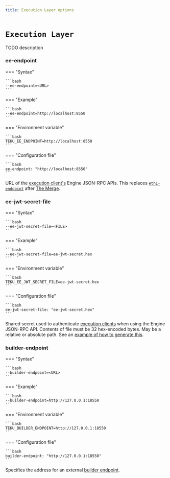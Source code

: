 ```yaml
---
title: Execution Layer options
---
```


# `Execution Layer`

TODO description

### ee-endpoint

=== "Syntax"

    ```bash
    --ee-endpoint=<URL>
    ```

=== "Example"

    ```bash
    --ee-endpoint=http://localhost:8550
    ```

=== "Environment variable"

    ```bash
    TEKU_EE_ENDPOINT=http://localhost:8550
    ```

=== "Configuration file"

    ```bash
    ee-endpoint: "http://localhost:8550"
    ```

URL of the [execution client's](../../Concepts/Merge.md#execution-clients) Engine JSON-RPC APIs.
This replaces [`eth1-endpoint`](#eth1-endpoint-eth1-endpoints) after [The Merge](../../Concepts/Merge.md).

### ee-jwt-secret-file

=== "Syntax"

    ```bash
    --ee-jwt-secret-file=<FILE>
    ```

=== "Example"

    ```bash
    --ee-jwt-secret-file=ee-jwt-secret.hex
    ```

=== "Environment variable"

    ```bash
    TEKU_EE_JWT_SECRET_FILE=ee-jwt-secret.hex
    ```

=== "Configuration file"

    ```bash
    ee-jwt-secret-file: "ee-jwt-secret.hex"
    ```

Shared secret used to authenticate [execution clients](../../Concepts/Merge.md#execution-and-consensus-clients) when
using the Engine JSON-RPC API.
Contents of file must be 32 hex-encoded bytes.
May be a relative or absolute path.
See an [example of how to generate this](../../HowTo/Prepare-for-The-Merge.md#3-configure-the-json-web-token).

### builder-endpoint

=== "Syntax"

    ```bash
    --builder-endpoint=<URL>
    ```

=== "Example"

    ```bash
    --builder-endpoint=http://127.0.0.1:18550
    ```

=== "Environment variable"

    ```bash
    TEKU_BUILDER_ENDPOINT=http://127.0.0.1:18550
    ```

=== "Configuration file"

    ```bash
    builder-endpoint: "http://127.0.0.1:18550"
    ```

Specifies the address for an external [builder endpoint](../../HowTo/Builder-Network.md).
